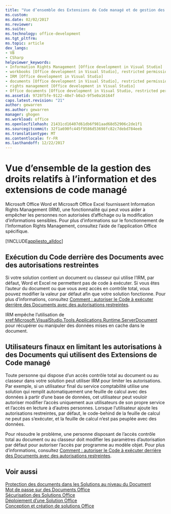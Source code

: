 ```yaml
---
title: "Vue d’ensemble des Extensions de Code managé et de gestion des droits | Documents Microsoft"
ms.custom: 
ms.date: 02/02/2017
ms.reviewer: 
ms.suite: 
ms.technology: office-development
ms.tgt_pltfrm: 
ms.topic: article
dev_langs:
- VB
- CSharp
helpviewer_keywords:
- Information Rights Management [Office development in Visual Studio]
- workbooks [Office development in Visual Studio], restricted permissions
- IRM [Office development in Visual Studio]
- documents [Office development in Visual Studio], restricted permissions
- rights management [Office development in Visual Studio]
- Office documents [Office development in Visual Studio, restricted permissions
ms.assetid: 9728f5fe-9122-48e7-b0a3-9f5e0a16164f
caps.latest.revision: "21"
author: gewarren
ms.author: gewarren
manager: ghogen
ms.workload: office
ms.openlocfilehash: 21431cd16407d61db6f981aad68d52906c2de1f1
ms.sourcegitcommit: 32f1a690fc445f9586d53698fc82c7debd784eeb
ms.translationtype: MT
ms.contentlocale: fr-FR
ms.lasthandoff: 12/22/2017
---
```

# <a name="information-rights-management-and-managed-code-extensions-overview"></a>Vue d’ensemble de la gestion des droits relatifs à l’information et des extensions de code managé
  Microsoft Office Word et Microsoft Office Excel fournissent Information Rights Management (IRM), une fonctionnalité qui peut vous aider à empêcher les personnes non autorisées d’affichage ou la modification d’informations sensibles. Pour plus d’informations sur le fonctionnement de l’Information Rights Management, consultez l’aide de l’application Office spécifique.  
  
 [!INCLUDE[appliesto_alldoc](../vsto/includes/appliesto-alldoc-md.md)]  
  
## <a name="running-code-behind-documents-with-restricted-permissions"></a>Exécution du Code derrière des Documents avec des autorisations restreintes  
 Si votre solution contient un document ou classeur qui utilise l’IRM, par défaut, Word et Excel ne permettent pas de code à exécuter. Si vous êtes l’auteur du document ou que vous avez accès en contrôle total, vous pouvez modifier la valeur par défaut afin que votre solution fonctionne. Pour plus d’informations, consultez [Comment : autoriser le Code à exécuter derrière des Documents avec des autorisations restreintes](../vsto/how-to-permit-code-to-run-behind-documents-with-restricted-permissions.md).  
  
 IRM empêche l’utilisation de <xref:Microsoft.VisualStudio.Tools.Applications.Runtime.ServerDocument> pour récupérer ou manipuler des données mises en cache dans le document.  
  
## <a name="end-users-restricting-permissions-to-documents-that-use-managed-code-extensions"></a>Utilisateurs finaux en limitant les autorisations à des Documents qui utilisent des Extensions de Code managé  
 Toute personne qui dispose d’un accès contrôle total au document ou au classeur dans votre solution peut utiliser IRM pour limiter les autorisations. Par exemple, si un utilisateur final du service comptabilité utilise une solution qui remplit automatiquement une feuille de calcul avec des données à partir d’une base de données, cet utilisateur peut vouloir autoriser modifier l’accès uniquement aux utilisateurs de son propre service et l’accès en lecture à d’autres personnes. Lorsque l’utilisateur ajoute les autorisations restreintes, par défaut, le code-behind de la feuille de calcul ne peut pas s’exécuter, et la feuille de calcul n’est pas peuplée avec des données.  
  
 Pour résoudre le problème, une personne disposant de l’accès contrôle total au document ou au classeur doit modifier les paramètres d’autorisation par défaut pour autoriser l’accès par programme au modèle objet. Pour plus d’informations, consultez [Comment : autoriser le Code à exécuter derrière des Documents avec des autorisations restreintes](../vsto/how-to-permit-code-to-run-behind-documents-with-restricted-permissions.md).  
  
## <a name="see-also"></a>Voir aussi  
 [Protection des documents dans les Solutions au niveau du Document](../vsto/document-protection-in-document-level-solutions.md)   
 [Mot de passe sur des Documents Office](../vsto/password-protection-on-office-documents.md)   
 [Sécurisation des Solutions Office](../vsto/securing-office-solutions.md)   
 [Déploiement d’une Solution Office](../vsto/deploying-an-office-solution.md)   
 [Conception et création de solutions Office](../vsto/designing-and-creating-office-solutions.md)  
  
  